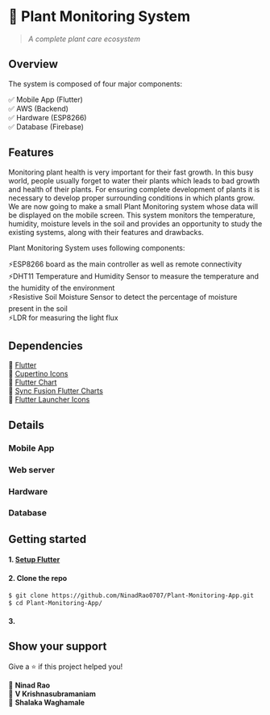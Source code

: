 # 🌱 Plant Monitoring System
> _A complete plant care ecosystem_

## Overview

The system is composed of four major components:

✅ Mobile App (Flutter)\
✅ AWS (Backend)\
✅ Hardware (ESP8266)\
✅ Database (Firebase)

## Features

Monitoring plant health is very important for their fast growth. In this busy world, people usually forget to water their plants which leads to bad growth and health of their plants. For ensuring complete development of plants it is necessary to develop proper surrounding conditions in which plants grow. We are now going to make a small Plant Monitoring system whose data will be displayed on the mobile screen. This system monitors the temperature, humidity, moisture levels in the soil and provides an opportunity to study the existing systems, along with their features and drawbacks.

Plant Monitoring System uses following components:

⚡️ESP8266 board as the main controller as well as remote connectivity\
⚡️DHT11 Temperature and Humidity Sensor to measure the temperature and the humidity of the environment\
⚡️Resistive Soil Moisture Sensor to detect the percentage of moisture present in the soil\
⚡️LDR for measuring the light flux

## Dependencies

📄 [Flutter](https://flutter.dev/)\
📄 [Cupertino Icons](https://pub.dev/packages/cupertino_icons)\
📄 [Flutter Chart](https://pub.dev/packages/fl_chart)\
📄 [Sync Fusion Flutter Charts](https://pub.dev/packages/syncfusion_flutter_charts)\
📄 [Flutter Launcher Icons](https://pub.dev/packages/flutter_launcher_icons)

## Details

### Mobile App

### Web server

### Hardware

### Database

## Getting started

#### 1. [Setup Flutter](https://flutter.dev/docs/get-started/install)

#### 2. Clone the repo

```sh
$ git clone https://github.com/NinadRao0707/Plant-Monitoring-App.git
$ cd Plant-Monitoring-App/
```

#### 3. 

## Show your support

Give a ⭐️ if this project helped you!

👤 **Ninad Rao**\
👤 **V Krishnasubramaniam**\
👤 **Shalaka Waghamale**
